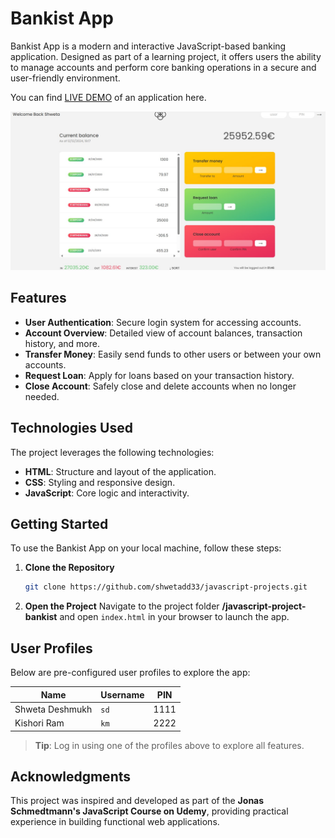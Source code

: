  # Bankist App

Bankist App is a modern and interactive JavaScript-based banking application. Designed as part of a learning project, it offers users the ability to manage accounts and perform core banking operations in a secure and user-friendly environment. 

You can find [LIVE DEMO](https://bankingui.netlify.app/) of an application here.


![Bankist App Screenshot](images/bankist-app-screenshot.png "Bankist App Homepage")

## Features

- **User Authentication**: Secure login system for accessing accounts.
- **Account Overview**: Detailed view of account balances, transaction history, and more.
- **Transfer Money**: Easily send funds to other users or between your own accounts.
- **Request Loan**: Apply for loans based on your transaction history.
- **Close Account**: Safely close and delete accounts when no longer needed.

## Technologies Used

The project leverages the following technologies:

- **HTML**: Structure and layout of the application.
- **CSS**: Styling and responsive design.
- **JavaScript**: Core logic and interactivity.

## Getting Started

To use the Bankist App on your local machine, follow these steps:

1. **Clone the Repository**

   ```bash
   git clone https://github.com/shwetadd33/javascript-projects.git
   ```

2. **Open the Project**
   Navigate to the project folder __/javascript-project-bankist__ and open `index.html` in your browser to launch the app.

## User Profiles

Below are pre-configured user profiles to explore the app:

| Name                  | Username | PIN  |
|-----------------------|----------|------|
| Shweta Deshmukh       | `sd`     | 1111 |
| Kishori Ram           | `km`     | 2222 |

> **Tip**: Log in using one of the profiles above to explore all features.

## Acknowledgments

This project was inspired and developed as part of the **Jonas Schmedtmann's JavaScript Course on Udemy**, providing practical experience in building functional web applications.
